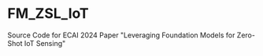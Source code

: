 # FM_ZSL_IoT
Source Code for ECAI 2024 Paper "Leveraging Foundation Models for Zero-Shot IoT Sensing"
